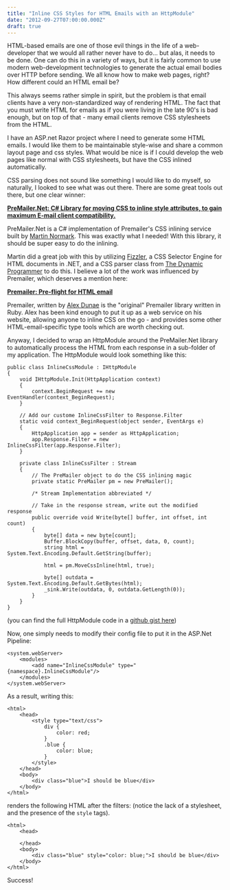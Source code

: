```yaml
---
title: "Inline CSS Styles for HTML Emails with an HttpModule"
date: "2012-09-27T07:00:00.000Z"
draft: true
---
```


HTML-based emails are one of those evil things in the life of a web-developer that we would all rather never have to do... but alas, it needs to be done. One can do this in a variety of ways, but it is fairly common to use modern web-development technologies to generate the actual email bodies over HTTP before sending. We all know how to make web pages, right? How different could an HTML email be?

This always seems rather simple in spirit, but the problem is that email clients have a very non-standardized way of rendering HTML. The fact that you must write HTML for emails as if you were living in the late 90's is bad enough, but on top of that - many email clients remove CSS stylesheets from the HTML.

I have an ASP.net Razor project where I need to generate some HTML emails. I would like them to be maintainable style-wise and share a common layout page and css styles. What would be nice is if I could develop the web pages like normal with CSS stylesheets, but have the CSS inlined automatically.

CSS parsing does not sound like something I would like to do myself, so naturally, I looked to see what was out there. There are some great tools out there, but one clear winner:

**[PreMailer.Net: C# Library for moving CSS to inline style attributes, to gain maximum E-mail client compatibility.][1]**

PreMailer.Net is a C# implementation of Premailer's CSS inlining service built by [Martin Normark][2]. This was exactly what I needed! With this library, it should be super easy to do the inlining.

Martin did a great job with this by utilizing [Fizzler][3], a CSS Selector Engine for HTML documents in .NET, and a CSS parser class from [The Dynamic Programmer][4] to do this. I believe a lot of the work was influenced by Premailer, which deserves a mention here:

**[Premailer: Pre-flight for HTML email][5]**

Premailer, written by [Alex Dunae][6] is the "original" Premailer library written in Ruby. Alex has been kind enough to put it up as a web service on his website, allowing anyone to inline CSS on the go - and provides some other HTML-email-specific type tools which are worth checking out.

Anyway, I decided to wrap an HttpModule around the PreMailer.Net library to automatically process the HTML from each response in a sub-folder of my application. The HttpModule would look something like this:

    public class InlineCssModule : IHttpModule
    {
        void IHttpModule.Init(HttpApplication context)
        {
            context.BeginRequest += new EventHandler(context_BeginRequest);
        }

    	// Add our custome InlineCssFilter to Response.Filter
        static void context_BeginRequest(object sender, EventArgs e)
        {
            HttpApplication app = sender as HttpApplication;
    		app.Response.Filter = new InlineCssFilter(app.Response.Filter);
        }

        private class InlineCssFilter : Stream
        {
    		// The PreMailer object to do the CSS inlining magic
            private static PreMailer pm = new PreMailer();

    		/* Stream Implementation abbreviated */

    		// Take in the response stream, write out the modified response
            public override void Write(byte[] buffer, int offset, int count)
            {
                byte[] data = new byte[count];
                Buffer.BlockCopy(buffer, offset, data, 0, count);
                string html = System.Text.Encoding.Default.GetString(buffer);

                html = pm.MoveCssInline(html, true);

                byte[] outdata = System.Text.Encoding.Default.GetBytes(html);
                _sink.Write(outdata, 0, outdata.GetLength(0));
            }
        }
    }

(you can find the full HttpModule code in a [github gist here][7])

Now, one simply needs to modify their config file to put it in the ASP.Net Pipeline:

    <system.webServer>
    	<modules>
    		<add name="InlineCssModule" type="{namespace}.InlineCssModule"/>
    	</modules>
    </system.webServer>

As a result, writing this:

    <html>
        <head>
            <style type="text/css">
                div {
                    color: red;
                }
                .blue {
                    color: blue;
                }
            </style>
        </head>
        <body>
            <div class="blue">I should be blue</div>
        </body>
    </html>

renders the following HTML after the filters: (notice the lack of a stylesheet, and the presence of the `style` tags).

    <html>
        <head>

        </head>
        <body>
            <div class="blue" style="color: blue;">I should be blue</div>
        </body>
    </html>

Success!

[1]: https://github.com/milkshakesoftware/PreMailer.Net
[2]: http://martinnormark.com/
[3]: http://code.google.com/p/fizzler/
[4]: http://blog.dynamicprogrammer.com/2008/01/20/CSSParserClassInNET.aspx
[5]: http://premailer.dialect.ca/
[6]: https://github.com/alexdunae
[7]: https://gist.github.com/3798098

